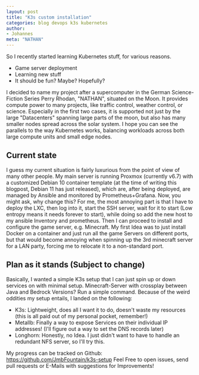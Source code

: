 ```yaml
---
layout: post
title: "K3s custom installation"
categories: blog devops k3s kubernetes
author:
- Johannes
meta: "NATHAN"
---
```


So I recently started learning Kubernetes stuff, for various reasons. 
* Game server deployment
* Learning new stuff
* It should be fun? Maybe? Hopefully?

I decided to name my project after a supercomputer in the German Science-Fiction Series Perry Rhodan, "NATHAN", situated on the Moon. It provides compute power to many projects, like traffic control, weather control, or science. Especially in the first two cases, it is supported not just by the large "Datacenters" spanning large parts of the moon, but also has many smaller nodes spread across the solar system. I hope you can see the parallels to the way Kubernetes works, balancing workloads across both large compute units and small edge nodes. 

## Current state
I guess my current situation is fairly luxurious from the point of view of many other people. My main server is running Proxmox (currently v6.7) with a customized Debian 10 container template (at the time of writing this blogpost, Debian 11 has just released), which are, after being deployed, are managed by Ansible and monitored by Prometheus+Grafana.
Now, you might ask, why change this? For me, the most annoying part is that I have to deploy the LXC, then log into it, start the SSH server, wait for it to start (Low entropy means it needs forever to start), while doing so add the new host to my ansible Inventory and prometheus. Then I can proceed to install and configure the game server, e.g. Minecraft. My first Idea was to just install Docker on a container and just run all the game Servers on different ports, but that would become annoying when spinning up the 3rd minecraft server for a LAN party, forcing me to relocate it to a non-standard port. 

## Plan as it stands (Subject to change)
Basically, I wanted a simple K3s setup that I can just spin up or down services on with minimal setup. Minecraft-Server with crossplay between Java and Bedrock Versions? Run a simple command. Because of the weird oddities my setup entails, I landed on the following:
* K3s: Lightweight, does all I want it to do, doesn't waste my resources (this is all paid out of my personal pocket, remember!)
* Metallb: Finally a way to expose Services on their individual IP addresses! (I'll figure out a way to set the DNS records later)
* Longhorn: Honestly, no Idea. I just didn't want to have to handle an redundant NFS server, so I'll try this.

My progress can be tracked on Github:
<https://github.com/JmbFountain/k3s-setup>
Feel Free to open issues, send pull requests or E-Mails with suggestions for Improvements!
